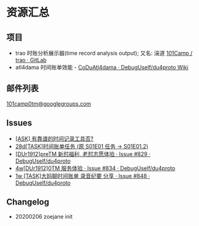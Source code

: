 # 资源汇总

## 项目

- trao 时账分析展示器(time record analysis output); 又名: 湍道 [101Camp / trao · GitLab](https://gitlab.com/101camp/trao)
- atl4dama 时间账单效能 - [CoDuAtl4dama · DebugUself/du4proto Wiki](https://github.com/DebugUself/du4proto/wiki/CoDuAtl4dama)

## 邮件列表

 101camp0tm@googlegroups.com 

## Issues

-  [\[ASK\] 有靠谱的时间记录工具否?](https://github.com/DebugUself/du4proto/issues/3)
- [28d\[TASK\]时间账单任务 (原 S01E01 任务 -> S01E01.2)](https://github.com/DebugUself/du4proto/issues/2)
- [[DUr1912]preTM 新怼福利, 老怼志愿体验 · Issue #829 · DebugUself/du4proto](https://github.com/DebugUself/du4proto/issues/829)
- [4w[DUr1912]0TM 服务体验 · Issue #834 · DebugUself/du4proto](https://github.com/DebugUself/du4proto/issues/834)
- [1w [TASK]大妈聊时间账单 录音纪要 分享 · Issue #848 · DebugUself/du4proto](https://github.com/DebugUself/du4proto/issues/848)

## Changelog

- 20200206 zoejane init